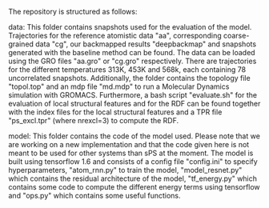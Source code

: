 The repository is structured as follows:

data: This folder contains snapshots used for the evaluation of the model. Trajectories for the reference atomistic data "aa", corresponding coarse-grained data "cg", our backmapped results "deepbackmap" and snapshots generated with the baseline method can be found. The data can be loaded using the GRO files "aa.gro" or "cg.gro" respectively. There are trajectories for the different temperatures 313K, 453K and 568k, each containing 78 uncorrelated snapshots. 
Additionally, the folder contains the topology file "topol.top" and an mdp file "md.mdp" to run a Molecular Dynamics simulation with GROMACS. 
Furthermore, a bash script "evaluate.sh" for the evaluation of local structural features and for the RDF can be found together with the index files for the local structural features and a TPR file "ps_excl.tpr" (where nrexcl=3) to compute the RDF. 

model: This folder contains the code of the model used. Please note that we are working on a new implementation and that the code given here is not meant to be used for other systems than sPS at the moment. The model is built using tensorflow 1.6 and consists of a config file "config.ini" to specify hyperparameters, "atom_rnn.py" to train the model, "model_resnet.py" which contains the residual architecture of the model, "tf_energy.py" which contains some code to compute the different energy terms using tensorflow and "ops.py" which contains some useful functions.

